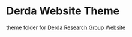 ﻿# Derda Website Theme

 theme folder for [Derda Research Group Website](https://derda.chem.ualberta.ca)

